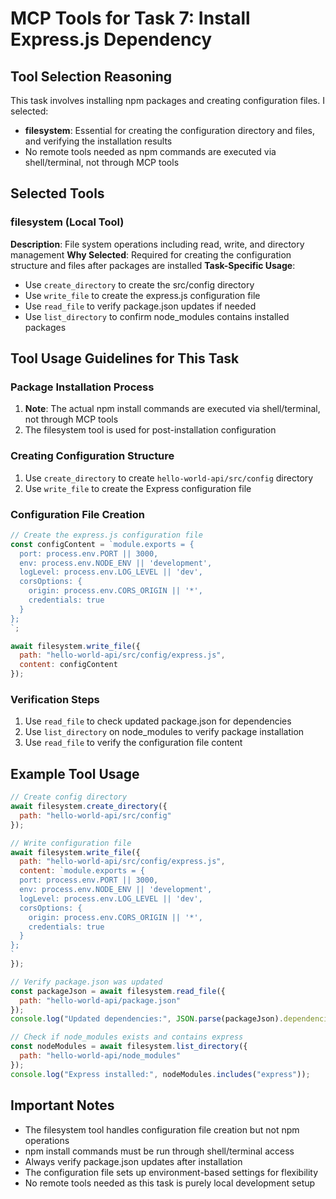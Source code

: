 # MCP Tools for Task 7: Install Express.js Dependency

## Tool Selection Reasoning
This task involves installing npm packages and creating configuration files. I selected:
- **filesystem**: Essential for creating the configuration directory and files, and verifying the installation results
- No remote tools needed as npm commands are executed via shell/terminal, not through MCP tools

## Selected Tools

### filesystem (Local Tool)
**Description**: File system operations including read, write, and directory management
**Why Selected**: Required for creating the configuration structure and files after packages are installed
**Task-Specific Usage**: 
- Use `create_directory` to create the src/config directory
- Use `write_file` to create the express.js configuration file
- Use `read_file` to verify package.json updates if needed
- Use `list_directory` to confirm node_modules contains installed packages

## Tool Usage Guidelines for This Task

### Package Installation Process
1. **Note**: The actual npm install commands are executed via shell/terminal, not through MCP tools
2. The filesystem tool is used for post-installation configuration

### Creating Configuration Structure
1. Use `create_directory` to create `hello-world-api/src/config` directory
2. Use `write_file` to create the Express configuration file

### Configuration File Creation
```javascript
// Create the express.js configuration file
const configContent = `module.exports = {
  port: process.env.PORT || 3000,
  env: process.env.NODE_ENV || 'development',
  logLevel: process.env.LOG_LEVEL || 'dev',
  corsOptions: {
    origin: process.env.CORS_ORIGIN || '*',
    credentials: true
  }
};
`;

await filesystem.write_file({
  path: "hello-world-api/src/config/express.js",
  content: configContent
});
```

### Verification Steps
1. Use `read_file` to check updated package.json for dependencies
2. Use `list_directory` on node_modules to verify package installation
3. Use `read_file` to verify the configuration file content

## Example Tool Usage

```javascript
// Create config directory
await filesystem.create_directory({ 
  path: "hello-world-api/src/config" 
});

// Write configuration file
await filesystem.write_file({
  path: "hello-world-api/src/config/express.js",
  content: `module.exports = {
  port: process.env.PORT || 3000,
  env: process.env.NODE_ENV || 'development',
  logLevel: process.env.LOG_LEVEL || 'dev',
  corsOptions: {
    origin: process.env.CORS_ORIGIN || '*',
    credentials: true
  }
};
`
});

// Verify package.json was updated
const packageJson = await filesystem.read_file({ 
  path: "hello-world-api/package.json" 
});
console.log("Updated dependencies:", JSON.parse(packageJson).dependencies);

// Check if node_modules exists and contains express
const nodeModules = await filesystem.list_directory({ 
  path: "hello-world-api/node_modules" 
});
console.log("Express installed:", nodeModules.includes("express"));
```

## Important Notes
- The filesystem tool handles configuration file creation but not npm operations
- npm install commands must be run through shell/terminal access
- Always verify package.json updates after installation
- The configuration file sets up environment-based settings for flexibility
- No remote tools needed as this task is purely local development setup